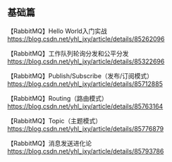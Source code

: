 ## 基础篇

【RabbitMQ】Hello World入门实战 https://blog.csdn.net/yhl_jxy/article/details/85262096

【RabbitMQ】工作队列轮询分发和公平分发 https://blog.csdn.net/yhl_jxy/article/details/85322696

【RabbitMQ】Publish/Subscribe（发布/订阅模式）https://blog.csdn.net/yhl_jxy/article/details/85712885

【RabbitMQ】Routing（路由模式）https://blog.csdn.net/yhl_jxy/article/details/85763164

【RabbitMQ】Topic（主题模式）https://blog.csdn.net/yhl_jxy/article/details/85776879

【RabbitMQ】消息发送进化论 https://blog.csdn.net/yhl_jxy/article/details/85793786

